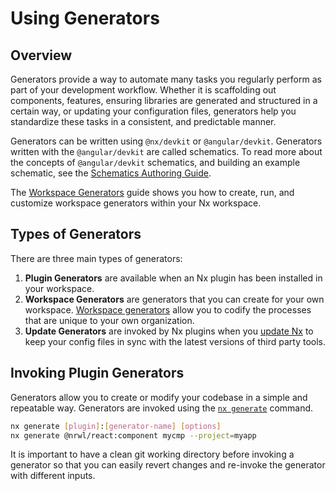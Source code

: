 # Using Generators

## Overview

Generators provide a way to automate many tasks you regularly perform as part of your development workflow. Whether it is scaffolding out components, features, ensuring libraries are generated and structured in a certain way, or updating your configuration files, generators help you standardize these tasks in a consistent, and predictable manner.

Generators can be written using `@nx/devkit` or `@angular/devkit`. Generators written with the `@angular/devkit` are called schematics. To read more about the concepts of `@angular/devkit` schematics, and building an example schematic, see the [Schematics Authoring Guide](https://angular.io/guide/schematics-authoring).

The [Workspace Generators](/{{framework}}/generators/workspace-generators) guide shows you how to create, run, and customize workspace generators within your Nx workspace.

## Types of Generators

There are three main types of generators:

1. **Plugin Generators** are available when an Nx plugin has been installed in your workspace.
2. **Workspace Generators** are generators that you can create for your own workspace. [Workspace generators](/{{framework}}/generators/workspace-generators) allow you to codify the processes that are unique to your own organization.
3. **Update Generators** are invoked by Nx plugins when you [update Nx](/{{framework}}/core-concepts/updating-nx) to keep your config files in sync with the latest versions of third party tools.

## Invoking Plugin Generators

Generators allow you to create or modify your codebase in a simple and repeatable way. Generators are invoked using the [`nx generate`](/{{framework}}/cli/generate) command.

```bash
nx generate [plugin]:[generator-name] [options]
nx generate @nrwl/react:component mycmp --project=myapp
```

It is important to have a clean git working directory before invoking a generator so that you can easily revert changes and re-invoke the generator with different inputs.

